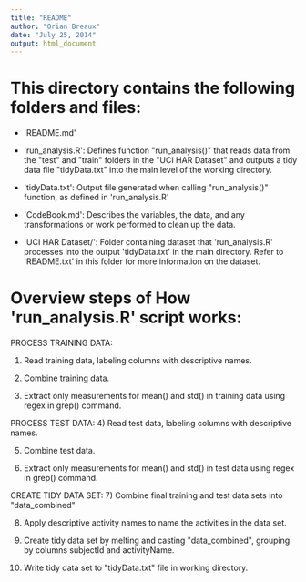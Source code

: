 ```yaml
---
title: "README"
author: "Orian Breaux"
date: "July 25, 2014"
output: html_document
---
```


This directory contains the following folders and files:
==================================================================
- 'README.md'

- 'run_analysis.R': Defines function "run_analysis()" that reads data from the "test" and "train" folders in the "UCI HAR Dataset" and outputs a tidy data file "tidyData.txt" into the main level of the working directory.

- 'tidyData.txt': Output file generated when calling "run_analysis()" function, as defined in 'run_analysis.R'

- 'CodeBook.md': Describes the variables, the data, and any transformations or work performed to clean up the data.

- 'UCI HAR Dataset/': Folder containing dataset that 'run_analysis.R' processes into the output 'tidyData.txt' in the main directory. Refer to 'README.txt' in this folder for more information on the dataset.


Overview steps of How 'run_analysis.R' script works:
==================================================================
PROCESS TRAINING DATA:
1) Read training data, labeling columns with descriptive names.

2) Combine training data.

3) Extract only measurements for mean() and std() in training data using regex in grep() command.


PROCESS TEST DATA:
4) Read test data, labeling columns with descriptive names.

5) Combine test data.

6) Extract only measurements for mean() and std() in test data using regex in grep() command.


CREATE TIDY DATA SET:
7) Combine final training and test data sets into "data_combined"

8) Apply descriptive activity names to name the activities in the data set.

9) Create tidy data set by melting and casting "data_combined", grouping by columns subjectId and activityName.

10) Write tidy data set to "tidyData.txt" file in working directory.